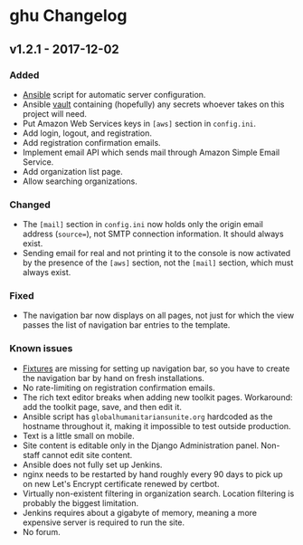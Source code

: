 ghu Changelog
=============

v1.2.1 - 2017-12-02
-------------------

### Added

- [Ansible][1] script for automatic server configuration.
- Ansible [vault][2] containing (hopefully) any secrets whoever takes on this
  project will need.
- Put Amazon Web Services keys in `[aws]` section in `config.ini`.
- Add login, logout, and registration.
- Add registration confirmation emails.
- Implement email API which sends mail through Amazon Simple Email Service.
- Add organization list page.
- Allow searching organizations.

### Changed

- The `[mail]` section in `config.ini` now holds only the origin email address
  (`source=`), not SMTP connection information. It should always exist.
- Sending email for real and not printing it to the console is now activated by
  the presence of the `[aws]` section, not the `[mail]` section, which must
  always exist.

### Fixed

- The navigation bar now displays on all pages, not just for which the view
  passes the list of navigation bar entries to the template.

### Known issues

- [Fixtures][3] are missing for setting up navigation bar, so you have to
  create the navigation bar by hand on fresh installations.
- No rate-limiting on registration confirmation emails.
- The rich text editor breaks when adding new toolkit pages. Workaround: add
  the toolkit page, save, and then edit it.
- Ansible script has `globalhumanitariansunite.org` hardcoded as the hostname
  throughout it, making it impossible to test outside production.
- Text is a little small on mobile.
- Site content is editable only in the Django Administration panel. Non-staff
  cannot edit site content.
- Ansible does not fully set up Jenkins.
- nginx needs to be restarted by hand roughly every 90 days to pick up on new
  Let's Encrypt certificate renewed by certbot.
- Virtually non-existent filtering in organization search. Location filtering
  is probably the biggest limitation.
- Jenkins requires about a gigabyte of memory, meaning a more expensive
  server is required to run the site.
- No forum.

[1]: https://github.com/ansible/ansible
[2]: https://docs.ansible.com/ansible/2.4/vault.html
[3]: https://docs.djangoproject.com/en/1.11/howto/initial-data/
